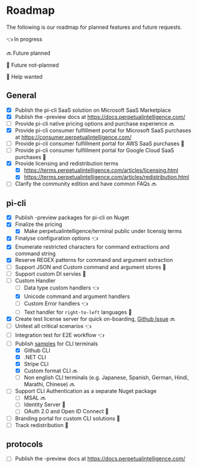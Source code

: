 # Roadmap

The following is our roadmap for planned features and future requests.

:point_left: In progress

:soon: Future planned

:tipping_hand_person: Future not-planned

:raising_hand: Help wanted

## General
* [x] Publish the pi-cli SaaS solution on Microsoft SaaS Marketplace
* [x] Publish the -preview docs at https://docs.perpetualintelligence.com/
* [ ] Provide pi-cli native pricing options and purchase experience :soon:
* [x] Provide pi-cli consumer fulfillment portal for Microsoft SaaS purchases at https://consumer.perpetualintelligence.com/
* [ ] Provide pi-cli consumer fulfillment portal for AWS SaaS purchases :tipping_hand_person:
* [ ] Provide pi-cli consumer fulfillment portal for Google Cloud SaaS purchases :tipping_hand_person:
* [x] Provide licensing and redistribution terms
    * [x] https://terms.perpetualintelligence.com/articles/licensing.html
    * [x] https://terms.perpetualintelligence.com/articles/redistribution.html

* [ ] Clarify the community edition and have common FAQs :soon:

## pi-cli
* [x] Publish -preview packages for pi-cli on Nuget
* [x] Finalize the pricing
    * [x] Make perpetualintelligence/terminal public under licensig terms
* [x] Finalyse configuration options :point_left:
* [x] Enumerate restricted characters for command extractions and command string
* [x] Reserve REGEX patterns for command and argument extraction
* [ ] Support JSON and Custom command and argument stores :tipping_hand_person:
* [ ] Support custom DI servies :tipping_hand_person:
* [ ] Custom Handler
    * [ ] Data type custom handlers :point_left:
    * [X] Unicode command and argument handlers
    * [ ] Custom Error handlers :point_left:
    * [ ] Text handler for `right-to-left` languages :raising_hand:
* [x] Create test license server for quick on-boarding, [Github Issue](https://github.com/perpetualintelligence/terminal/issues/15) :soon: 
* [ ] Unitest all critical scenarios :point_left:
* [ ] Integration test for E2E workflow :point_left:
* [ ] Publish [samples](../samples.md) for CLI terminals
    * [x] Github CLI
    * [x] .NET CLI
    * [x] Stripe CLI
    * [x] Custom format CLI :soon:
    * [ ] Non english CLI terminals (e.g. Japanese, Spanish, German, Hindi, Marathi, Chinese) :soon:
* [ ] Support CLI Authentication as a separate Nuget package
    * [ ] MSAL :soon:
    * [ ] Identity Server :raising_hand:
    * [ ] OAuth 2.0 and Open ID Connect :tipping_hand_person:
* [ ] Branding portal for custom CLI solutions :tipping_hand_person:
* [ ] Track redistribution :tipping_hand_person:

## protocols
* [ ] Publish the -preview docs at https://docs.perpetualintelligence.com/

